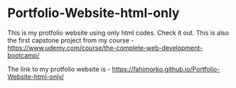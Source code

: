 # Portfolio-Website-html-only

This is my protfolio website using only html codes. Check it out. This is also the first capstone project from my course - https://www.udemy.com/course/the-complete-web-development-bootcamp/

The link to my protfolio website is - https://fahimorko.github.io/Portfolio-Website-html-only/
